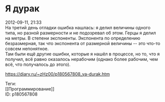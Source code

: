 Я дурак
========

   
 2012-09-11, 21:33   
  На третий день отладки ошибка нашлась: я делил величины одного типа, но разной размерности и не подозревал об этом. Герцы я делил на метры. В степени экспоненты. Экспонента по определению безразмерная, так что экспонента от размерной величины -- это что-то совсем непонятное.   
  Там были ещё другие ошибки, которые я нашёл в процессе, но то, что я получил, всё равно оказалось нерабочим (однако более рабочим, чем всё, что получалось до этого).    
    
 <https://diary.ru/~zHz00/p180567808_ya-durak.htm>   
   
 Теги:   
 [[Программирование]]   
 ID: p180567808